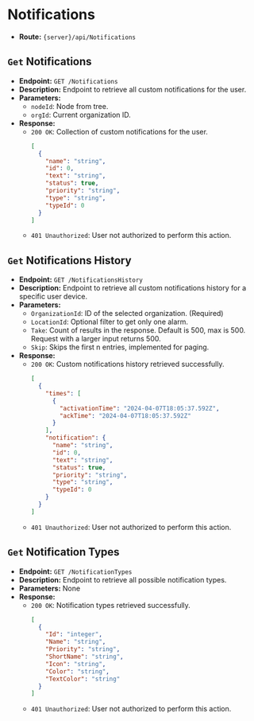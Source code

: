 # Notifications

- **Route:** `{server}/api/Notifications`

## `Get` Notifications

- **Endpoint:** `GET /Notifications`
- **Description:** Endpoint to retrieve all custom notifications for the user.
- **Parameters:**
  - `nodeId`: Node from tree.
  - `orgId`: Current organization ID.
- **Response:**
  - `200 OK`: Collection of custom notifications for the user.
    ```json
    [
      {
        "name": "string",
        "id": 0,
        "text": "string",
        "status": true,
        "priority": "string",
        "type": "string",
        "typeId": 0
      }
    ]
    ```
  - `401 Unauthorized`: User not authorized to perform this action.

## `Get` Notifications History

- **Endpoint:** `GET /NotificationsHistory`
- **Description:** Endpoint to retrieve all custom notifications history for a specific user device.
- **Parameters:**
  - `OrganizationId`: ID of the selected organization. (Required)
  - `LocationId`: Optional filter to get only one alarm.
  - `Take`: Count of results in the response. Default is 500, max is 500. Request with a larger input returns 500.
  - `Skip`: Skips the first n entries, implemented for paging.
- **Response:**
  - `200 OK`: Custom notifications history retrieved successfully.
    ```json
    [
      {
        "times": [
          {
            "activationTime": "2024-04-07T18:05:37.592Z",
            "ackTime": "2024-04-07T18:05:37.592Z"
          }
        ],
        "notification": {
          "name": "string",
          "id": 0,
          "text": "string",
          "status": true,
          "priority": "string",
          "type": "string",
          "typeId": 0
        }
      }
    ]
    ```
  - `401 Unauthorized`: User not authorized to perform this action.

## `Get` Notification Types

- **Endpoint:** `GET /NotificationTypes`
- **Description:** Endpoint to retrieve all possible notification types.
- **Parameters:** None
- **Response:**
  - `200 OK`: Notification types retrieved successfully.
    ```json
    [
      {
        "Id": "integer",
        "Name": "string",
        "Priority": "string",
        "ShortName": "string",
        "Icon": "string",
        "Color": "string",
        "TextColor": "string"
      }
    ]
    ```
  - `401 Unauthorized`: User not authorized to perform this action.
